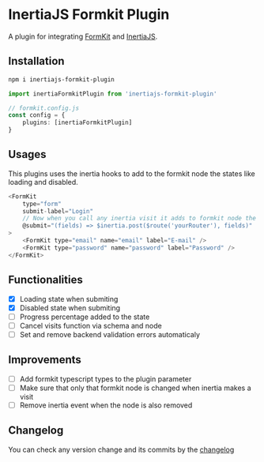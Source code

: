 # InertiaJS Formkit Plugin

A plugin for integrating [FormKit](https://github.com/formkit/formkit) and [InertiaJS](https://inertiajs.com/).

## Installation

```bash
npm i inertiajs-formkit-plugin
```

```ts
import inertiaFormkitPlugin from 'inertiajs-formkit-plugin'

// formkit.config.js
const config = {
    plugins: [inertiaFormkitPlugin]
}
```

## Usages

This plugins uses the inertia hooks to add to the formkit node the states like loading and disabled.

```js
<FormKit
    type="form"
    submit-label="Login"
    // Now when you call any inertia visit it adds to formkit node the states like loading and disabled
    @submit="(fields) => $inertia.post($route('yourRouter'), fields)"
>
    <FormKit type="email" name="email" label="E-mail" />
    <FormKit type="password" name="password" label="Password" />
</FormKit>
```

## Functionalities

- [x] Loading state when submiting
- [x] Disabled state when submiting
- [ ] Progress percentage added to the state
- [ ] Cancel visits function via schema and node
- [ ] Set and remove backend validation errors automaticaly

## Improvements

- [ ] Add formkit typescript types to the plugin parameter
- [ ] Make sure that only that formkit node is changed when inertia makes a visit
- [ ] Remove inertia event when the node is also removed

## Changelog

You can check any version change and its commits by the [changelog](https://github.com/gustavofenilli/inertiajs-formkit-plugin/blob/main/packages/lib/CHANGELOG.md)
